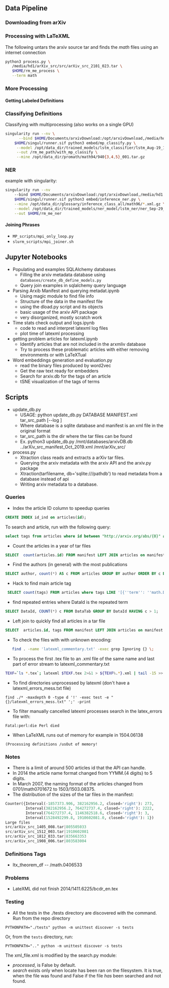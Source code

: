 ## Data Pipeline
### Downloading from arXiv
### Processing with LaTeXML
The following untars the arxiv source tar and finds the _math_ files using an internet connection
```bash
python3 process.py \
   /media/hd1/arXiv_src/src/arXiv_src_2101_023.tar \
   $HOME/rm_me_process \
   --term math
```
### More Processing
#### Getting Labeled Definitions
### Classifying Definitions
Classifying with multiprocessing (also works on a single GPU)
```bash
singularity run --nv \
      --bind $HOME/Documents/arxivDownload:/opt/arxivDownload,/media/hd1:/opt/data_dir \
    $HOME/singul/runner.sif python3 embed/mp_classify.py \
     --model /opt/data_dir/trained_models/lstm_classifier/lstm_Aug-19_17-22 \
     --out /rm_me_path/with_mp_classify \
     --mine /opt/data_dir/promath/math94/940{3,4,5}_001.tar.gz
```
### NER
example with singularity:
```bash
singularity run --nv 
    --bind $HOME/Documents/arxivDownload:/opt/arxivDownload,/media/hd1:/opt/data_dir \
    $HOME/singul/runner.sif python3 embed/inference_ner.py \
    --mine /opt/data_dir/glossary/inference_class_all/math96/*.xml.gz \
    --model /opt/data_dir/trained_models/ner_model/lstm_ner/ner_Sep-29_03-45/exp_001 \
    --out $HOME/rm_me_ner
```
#### Joining Phrases
* `MP_scripts/mpi_only_loop.py`
* `slurm_scripts/mpi_joiner.sh`

## Jupyter Notebooks
* Populating and examples SQLAlchemy databases
    * Filling the arxiv metadata database using `databases/create_db_define_models.py`
    * Query join examples in sqlalchemy query language
* Parsing Arxib Manifest and querying metadat.ipynb
    * Using magic module to find file info
    * Structure of the data in the manifest file
    * using the dload.py script and its objects
    * basic usage of the arxiv API package
    * very disorganized, mostly scratch work
* Time stats check output and logs.ipynb
    * code to read and interpret latexml log files
    * plot time of latexml processing
* getting problem articles for latexml.ipynb
    * Identify articles that are not included in the arxmliv database 
    * Try to process these problematic articles with either removing environments or with LaTeXTual
* Word embeddings generation and evaluation.py
    * read the binary files produced by word2vec
    * Get the raw text ready for embedders
    * Search for arxiv.db for the tags of an article
    * tSNE visualization of the tags of terms

## Scripts
* update_db.py
    * USAGE: python update_db.py DATABASE MANIFEST.xml tar_src_path [--log ]
    * Where database is a sqlite database and manifest is an xml file in the original format
    * tar_src_path is the dir where the tar files can be found
    * Ex. python3 update_db.py /mnt/databases/arxivDB.db ../arXiv_src_manifest_Oct_2019.xml /mnt/arXiv_src/
* process.py
    * Xtraction class reads and extracts a arXiv tar files.
    * Querying the arxiv metadata with the arxiv API and the arxiv.py package
    * Xtraction(tarfilename, db='sqlite:///pathdb') to read metadata from a database instead of api
    * Writing arxiv metadata to a database.


### Queries
* Index the article ID column to speedup queries
```sql
CREATE INDEX id_ind on articles(id);
```
To search and article, run with the following query:
```sql
select tags from articles where id between "http://arxiv.org/abs/{0}" and "http://arxiv.org/abs/{0}{{";
```
* Count the articles in a year of tar files
```sql
SELECT  count(articles.id) FROM manifest LEFT JOIN articles on manifest.id = articles.tarfile_id WHERE manifest.filename LIKE 'src/arXiv_src_06%' and articles.tags like '[{''term'': ''math%';
```
* Find the authors (in general) with the most publications
```sql
SELECT author, count(*) AS c FROM articles GROUP BY author ORDER BY c DESC LIMIT 10;
```
* Hack to find main article tag
```sql
 SELECT count(tags) FROM articles where tags LIKE '[{''term'': ''math.DG''%';
```
* find repeated entries where DataId is the repeated term
```sql
SELECT DataId, COUNT(*) c FROM DataTab GROUP BY DataId HAVING c > 1;
```
* Left join to quickly find all articles in a tar file
```sql
SELECT  articles.id, tags FROM manifest LEFT JOIN articles on manifest.id = articles.tarfile_id WHERE manifest.id = 1747;
```

* To check the files with with unknown encoding:
```bash
   find . -name 'latexml_commentary.txt' -exec grep Ignoring {} \;
```
* To process the first .tex file to an .xml file of the same name and last part of error stream to latexml_commentary.txt
```bash
TEXF=`ls *.tex`; latexml $TEXF.tex 2>&1 > ${TEXF%.*}.xml | tail -15 >> latexml_commentary.txt
```

* To find directories unprocessed by latexml (don't have a latexml_errors_mess.txt file)
```
find ./* -maxdepth 0 -type d '!' -exec test -e "{}/latexml_errors_mess.txt" ';' -print
```

* To filter manually cancelled latexml processes search in the latex_errors file with:
```
Fatal:perl:die Perl died
```

* When LaTeXML runs out of memory for example in 1504.06138
```
(Processing definitions /usOut of memory!
```


### Notes
* There is a limit of around 500 articles id that the API can handle.
* In 2014 the article name format changed from YYMM.{4 digits} to 5 digits.
* In March 2007, the naming format of the articles changed from 0701/math0701672 to 1503/1503.08375.
* The distribution of the sizes of the tar files in the manifest:
```python
Counter({Interval(-1857373.906, 382162956.2, closed='right'): 273,
         Interval(382162956.2, 764272737.4, closed='right'): 2222,
         Interval(764272737.4, 1146382518.6, closed='right'): 3,
         Interval(1528492299.8, 1910602081.0, closed='right'): 1})
Large files
src/arXiv_src_1405_008.tar|805505033
src/arXiv_src_1512_003.tar|1910602081
src/arXiv_src_1812_033.tar|835663353
src/arXiv_src_1908_006.tar|803583004
```


### Definitions Tags
* ltx_theorem_df -- /math.0406533

### Problems
* LateXML did not finish 2014/1411.6225/bcdr_en.tex

### Testing
* All the tests in the ./tests directory are discovered with the command. Run
  from the repo directory
```
PYTHONPATH="./tests" python -m unittest discover -s tests
```
Or, from the `tests` directory, run:
```
PYTHONPATH=".." python -m unittest discover -s tests
```

The xml_file.xml is modified by the search.py module:
* *processed*, is False by default.
* *search* exists only when locate has been ran on the filesystem. It is true, when the file was found and False if the file _has_ been searched and not found.
